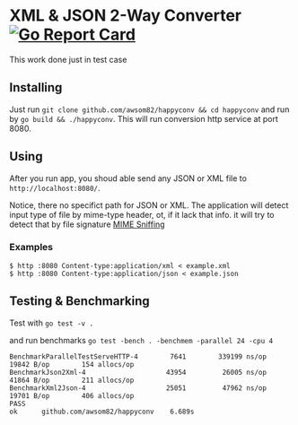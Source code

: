 # XML & JSON 2-Way Converter [![Go Report Card](https://goreportcard.com/badge/github.com/awsom82/happyconv)](https://goreportcard.com/report/github.com/awsom82/happyconv)
This work done just in test case

## Installing

Just run `git clone github.com/awsom82/happyconv && cd happyconv` and run by `go build && ./happyconv`.
This will run conversion http service at port 8080.

## Using
After you run app, you shoud able send any JSON or XML file to `http://localhost:8080/`.

Notice, there no specifict path for JSON or XML. The application will detect input type of file by mime-type header, ot, if it lack that info. it will try to detect that by file signature [MIME Sniffing](https://mimesniff.spec.whatwg.org)

### Examples
```
$ http :8080 Content-type:application/xml < example.xml
$ http :8080 Content-type:application/json < example.json
```


## Testing & Benchmarking

Test with `go test -v .`

and run benchmarks 
`go test -bench . -benchmem -parallel 24 -cpu 4`

```
BenchmarkParallelTestServeHTTP-4   	    7641	    339199 ns/op	   19842 B/op	     154 allocs/op
BenchmarkJson2Xml-4                	   43954	     26005 ns/op	   41864 B/op	     211 allocs/op
BenchmarkXml2Json-4                	   25051	     47962 ns/op	   19701 B/op	     406 allocs/op
PASS
ok  	github.com/awsom82/happyconv	6.689s
```
